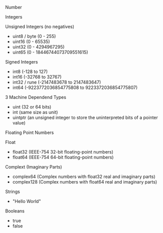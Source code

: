 Number

Integers

Unsigned Integers (no negatives)

- uint8 / byte (0 - 255)
- uint16 (0 - 65535)
- uint32 (0 - 4294967295)
- uint65 (0 - 18446744073709551615)

Signed Integers

- int8 (-128 to 127)
- int16 (-32768 to 32767)
- int32 / rune (-2147483678 to 2147483647)
- int64 (-9223772036854775808 to 9223372036854775807)

3 Machine Dependend Types

- uint (32 or 64 bits)
- int (same size as unit)
- uintptr (an unsigned integer to store the uninterpreted bits of a pointer value)

Floating Point Numbers

Float

- float32 (IEEE-754 32-bit floating-point numbers)
- float64 (IEEE-754 64-bit floating-point numbers)

Complext (Imaginary Parts)

- complex64 (Complex numbers with float32 real and imaginary parts)
- complex128 (Complex numbers with float64 real and imaginary parts)

Strings

- "Hello World"

Booleans

- true
- false
